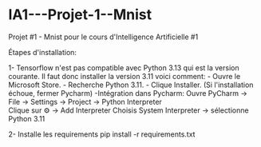 # IA1---Projet-1--Mnist
Projet #1 - Mnist pour le cours d'Intelligence Artificielle #1

Étapes d'installation:

1- Tensorflow n'est pas compatible avec Python 3.13 qui est la version courante.
   Il faut donc installer la version 3.11 voici comment:
   	- Ouvre le Microsoft Store.
	- Recherche Python 3.11.
	- Clique Installer.
		(Si l'installation échoue, fermer Pycharm)
	-Intégration dans Pycharm:
		Ouvre PyCharm → File → Settings → Project → Python Interpreter		
		Clique sur ⚙️ → Add Interpreter
		Choisis System Interpreter → sélectionne Python 3.11

2- Installe les requirements
	pip install -r requirements.txt
	

	
 